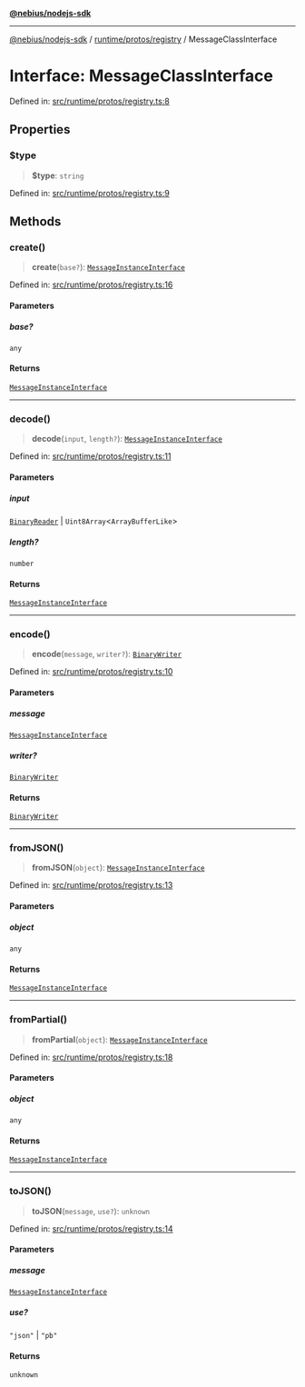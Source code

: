 [**@nebius/nodejs-sdk**](../../../../README.md)

***

[@nebius/nodejs-sdk](../../../../README.md) / [runtime/protos/registry](../README.md) / MessageClassInterface

# Interface: MessageClassInterface

Defined in: [src/runtime/protos/registry.ts:8](https://github.com/nebius/nodejs-sdk/blob/2ec552fb564ad8fdbf78c4eb6e73ce9101501e8a/src/runtime/protos/registry.ts#L8)

## Properties

### $type

> **$type**: `string`

Defined in: [src/runtime/protos/registry.ts:9](https://github.com/nebius/nodejs-sdk/blob/2ec552fb564ad8fdbf78c4eb6e73ce9101501e8a/src/runtime/protos/registry.ts#L9)

## Methods

### create()

> **create**(`base?`): [`MessageInstanceInterface`](MessageInstanceInterface.md)

Defined in: [src/runtime/protos/registry.ts:16](https://github.com/nebius/nodejs-sdk/blob/2ec552fb564ad8fdbf78c4eb6e73ce9101501e8a/src/runtime/protos/registry.ts#L16)

#### Parameters

##### base?

`any`

#### Returns

[`MessageInstanceInterface`](MessageInstanceInterface.md)

***

### decode()

> **decode**(`input`, `length?`): [`MessageInstanceInterface`](MessageInstanceInterface.md)

Defined in: [src/runtime/protos/registry.ts:11](https://github.com/nebius/nodejs-sdk/blob/2ec552fb564ad8fdbf78c4eb6e73ce9101501e8a/src/runtime/protos/registry.ts#L11)

#### Parameters

##### input

[`BinaryReader`](../../core/classes/BinaryReader.md) | `Uint8Array`\<`ArrayBufferLike`\>

##### length?

`number`

#### Returns

[`MessageInstanceInterface`](MessageInstanceInterface.md)

***

### encode()

> **encode**(`message`, `writer?`): [`BinaryWriter`](../../core/classes/BinaryWriter.md)

Defined in: [src/runtime/protos/registry.ts:10](https://github.com/nebius/nodejs-sdk/blob/2ec552fb564ad8fdbf78c4eb6e73ce9101501e8a/src/runtime/protos/registry.ts#L10)

#### Parameters

##### message

[`MessageInstanceInterface`](MessageInstanceInterface.md)

##### writer?

[`BinaryWriter`](../../core/classes/BinaryWriter.md)

#### Returns

[`BinaryWriter`](../../core/classes/BinaryWriter.md)

***

### fromJSON()

> **fromJSON**(`object`): [`MessageInstanceInterface`](MessageInstanceInterface.md)

Defined in: [src/runtime/protos/registry.ts:13](https://github.com/nebius/nodejs-sdk/blob/2ec552fb564ad8fdbf78c4eb6e73ce9101501e8a/src/runtime/protos/registry.ts#L13)

#### Parameters

##### object

`any`

#### Returns

[`MessageInstanceInterface`](MessageInstanceInterface.md)

***

### fromPartial()

> **fromPartial**(`object`): [`MessageInstanceInterface`](MessageInstanceInterface.md)

Defined in: [src/runtime/protos/registry.ts:18](https://github.com/nebius/nodejs-sdk/blob/2ec552fb564ad8fdbf78c4eb6e73ce9101501e8a/src/runtime/protos/registry.ts#L18)

#### Parameters

##### object

`any`

#### Returns

[`MessageInstanceInterface`](MessageInstanceInterface.md)

***

### toJSON()

> **toJSON**(`message`, `use?`): `unknown`

Defined in: [src/runtime/protos/registry.ts:14](https://github.com/nebius/nodejs-sdk/blob/2ec552fb564ad8fdbf78c4eb6e73ce9101501e8a/src/runtime/protos/registry.ts#L14)

#### Parameters

##### message

[`MessageInstanceInterface`](MessageInstanceInterface.md)

##### use?

`"json"` | `"pb"`

#### Returns

`unknown`
